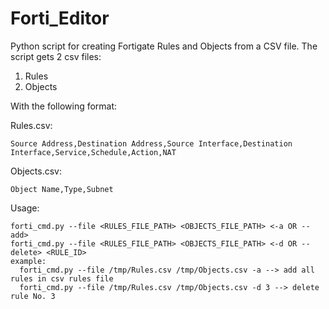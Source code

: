 # Forti_Editor
Python script for creating Fortigate Rules and Objects from a CSV file.
The script gets 2 csv files:
  1. Rules
  2. Objects

With the following format:

Rules.csv:
  
    Source Address,Destination Address,Source Interface,Destination Interface,Service,Schedule,Action,NAT
  
Objects.csv:
  
    Object Name,Type,Subnet
  
Usage:

    forti_cmd.py --file <RULES_FILE_PATH> <OBJECTS_FILE_PATH> <-a OR --add>
    forti_cmd.py --file <RULES_FILE_PATH> <OBJECTS_FILE_PATH> <-d OR --delete> <RULE_ID>
    example:
      forti_cmd.py --file /tmp/Rules.csv /tmp/Objects.csv -a --> add all rules in csv rules file
      forti_cmd.py --file /tmp/Rules.csv /tmp/Objects.csv -d 3 --> delete rule No. 3
